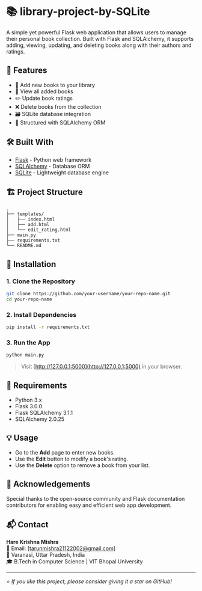 # 📚 library-project-by-SQLite

A simple yet powerful Flask web application that allows users to manage their personal book collection. Built with Flask and SQLAlchemy, it supports adding, viewing, updating, and deleting books along with their authors and ratings.

## 🚀 Features

- 🧾 Add new books to your library
- 📖 View all added books
- ✏️ Update book ratings
- ❌ Delete books from the collection
- 🗃️ SQLite database integration
- 🧱 Structured with SQLAlchemy ORM

## 🛠️ Built With

- [Flask](https://flask.palletsprojects.com/) - Python web framework
- [SQLAlchemy](https://www.sqlalchemy.org/) - Database ORM
- [SQLite](https://www.sqlite.org/index.html) - Lightweight database engine



## 🏗️ Project Structure

```
.
├── templates/
│   ├── index.html
│   ├── add.html
│   └── edit_rating.html
├── main.py
├── requirements.txt
└── README.md
```

## 🧪 Installation

### 1. Clone the Repository

```bash
git clone https://github.com/your-username/your-repo-name.git
cd your-repo-name
```

### 2. Install Dependencies

```bash
pip install -r requirements.txt
```

### 3. Run the App

```bash
python main.py
```

> Visit [http://127.0.0.1:5000](http://127.0.0.1:5000) in your browser.

## 🧾 Requirements

- Python 3.x
- Flask 3.0.0
- Flask SQLAlchemy 3.1.1
- SQLAlchemy 2.0.25

## 💡 Usage

- Go to the **Add** page to enter new books.
- Use the **Edit** button to modify a book's rating.
- Use the **Delete** option to remove a book from your list.

## 🙌 Acknowledgements

Special thanks to the open-source community and Flask documentation contributors for enabling easy and efficient web app development.

## 📬 Contact

**Hare Krishna Mishra**  
📧 Email: [tarunmishra21122002@gmail.com]  
📍 Varanasi, Uttar Pradesh, India  
🎓 B.Tech in Computer Science | VIT Bhopal University  

---

⭐ *If you like this project, please consider giving it a star on GitHub!*
